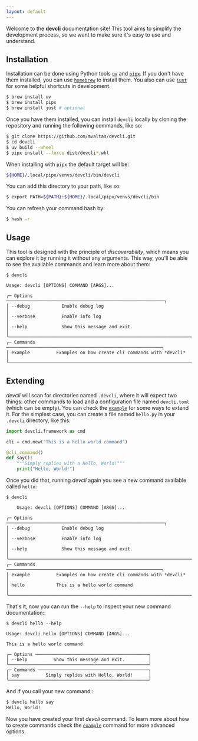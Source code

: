 ```yaml
---
layout: default
---
```


Welcome to the **devcli** documentation site! This tool aims to simplify the
development process, so we want to make sure it's easy to use and understand.

## Installation

Installation can be done using Python tools [`uv`](https://docs.astral.sh/uv/)
and [`pipx`](https://pypi.org/project/pipx/). If you don't have them installed,
you can use [`homebrew`](https://brew.sh/) to install them. You also can use
[`just`](https://github.com/casey/just) for some helpful shortcuts in development.


```bash
$ brew install uv
$ brew install pipx
$ brew install just # optional
```

Once you have them installed, you can install `devcli` locally by cloning the
repository and running the following commands, like so:

```bash
$ git clone https://github.com/mvaltas/devcli.git
$ cd devcli
$ uv build --wheel
$ pipx install --force dist/devcli*.whl
```

When installing with `pipx` the default target will be:

```bash
${HOME}/.local/pipx/venvs/devcli/bin/devcli
```

You can add this directory to your path, like so:
```bash
$ export PATH=${PATH}:${HOME}/.local/pipx/venvs/devcli/bin
```

You can refresh your command hash by:
```bash
$ hash -r
```


## Usage

This tool is designed with the principle of *discoverability*, which means you
can explore it by running it without any arguments. This way, you'll be able to
see the available commands and learn more about them:

```
$ devcli

Usage: devcli [OPTIONS] COMMAND [ARGS]...

╭─ Options ────────────────────────────────────────────────────────────╮
│ --debug            Enable debug log                                  │
│ --verbose          Enable info log                                   │
│ --help             Show this message and exit.                       │
╰──────────────────────────────────────────────────────────────────────╯
╭─ Commands ───────────────────────────────────────────────────────────╮
│ example          Examples on how create cli commands with *devcli*   │
╰──────────────────────────────────────────────────────────────────────╯
```

## Extending

*devcli* will scan for directories named `.devcli`, where it will expect two
things: other commands to load and a configuration file named `devcli.toml`
(which can be empty). You can check the
[`example`](https://github.com/mvaltas/devcli/blob/main/.devcli/example.py) for
some ways to extend it. For the simplest case, you can create a file named
`hello.py` in your `.devcli` directory, like this:

```python
import devcli.framework as cmd

cli = cmd.new("This is a hello world command")

@cli.command()
def say():
    """Simply replies with a Hello, World!"""
    print("Hello, World!")

```

Once you did that, running *devcli* again you see a new command available called `hello`:

```
$ devcli

    Usage: devcli [OPTIONS] COMMAND [ARGS]...

╭─ Options ────────────────────────────────────────────────────────────╮
│ --debug            Enable debug log                                  │
│ --verbose          Enable info log                                   │
│ --help             Show this message and exit.                       │
╰──────────────────────────────────────────────────────────────────────╯
╭─ Commands ───────────────────────────────────────────────────────────╮
│ example          Examples on how create cli commands with *devcli*   │
│ hello            This is a hello world command                       │
╰──────────────────────────────────────────────────────────────────────╯

```

That's it, now you can run the `--help` to inspect your new command documentation::


```
$ devcli hello --help

Usage: devcli hello [OPTIONS] COMMAND [ARGS]...

This is a hello world command

╭─ Options ───────────────────────────────────────────╮
│ --help          Show this message and exit.         │
╰─────────────────────────────────────────────────────╯
╭─ Commands ──────────────────────────────────────────╮
│ say          Simply replies with Hello, World!      │
╰─────────────────────────────────────────────────────╯
```

And if you call your new command::

```bash
$ devcli hello say
Hello, World!
```

Now you have created your first *devcli* command. To learn more about how to create commands check
the [`example`](https://github.com/mvaltas/devcli/blob/main/.devcli/example.py) command for more
advanced options.

